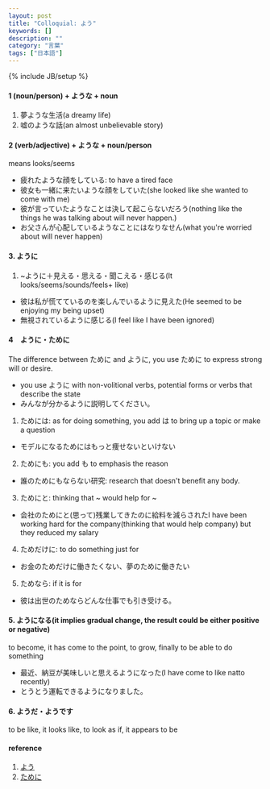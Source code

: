 ```yaml
---
layout: post
title: "Colloquial: よう"
keywords: []
description: ""
category: "言葉"
tags: ["日本語"]
---
```

{% include JB/setup %}

#### 1 (noun/person) + ような + noun
1. 夢ような生活(a dreamy life)
2. 嘘のような話(an almost unbelievable story)

#### 2 (verb/adjective) + ような + noun/person

means looks/seems
- 疲れたような顔をしている: to have a tired face
- 彼女も一緒に来たいような顔をしていた(she looked like she wanted to come with me)
- 彼が言っていたようなことは決して起こらないだろう(nothing like the things he was talking about will
  never happen.)
- お父さんが心配しているようなことにはなりなせん(what you're worried about will never happen)

#### 3. ように
1.  ~ように＋見える・思える・聞こえる・感じる(It looks/seems/sounds/feels+ like)
- 彼は私が慌てているのを楽しんでいるように見えた(He seemed to be enjoying my being upset)
- 無視されているように感じる(I feel like I have been ignored)



#### 4　ように・ために
The difference between ために and  ように, you use ために to express strong will or desire.
- you use ように with non-volitional verbs, potential forms or verbs that describe the state
- みんなが分かるように説明してください。

1. ためには: as for doing something, you add は to bring up a topic or make a question
- モデルになるためにはもっと痩せないといけない

2. ためにも: you add も to emphasis the reason
- 誰のためにもならない研究: research that doesn't benefit any body.

3. ためにと: thinking that ~ would help for ~
- 会社のためにと(思って)残業してきたのに給料を減らされたI have been working hard for the
  company(thinking that would help company) but they reduced my salary

4. ためだけに: to do something just for
- お金のためだけに働きたくない、夢のために働きたい

5. ためなら: if it is for
- 彼は出世のためならどんな仕事でも引き受ける。


#### 5. ようになる(it implies gradual change, the result could be either positive or negative)
to become, it has come to the point, to grow, finally to be able to do something
- 最近、納豆が美味しいと思えるようになった(I have come to like natto recently)
- とうとう運転できるようになりました。

#### 6. ようだ・ようです
to be like, it looks like, to look as if, it appears to be


#### reference
1. [よう](http://maggiesensei.com/2012/04/03/request-lesson-%E3%82%88%E3%81%86you/)
2. [ために](http://maggiesensei.com/2019/09/28/how-to-use-%e3%81%9f%e3%82%81%e3%81%ab-tameni/)

